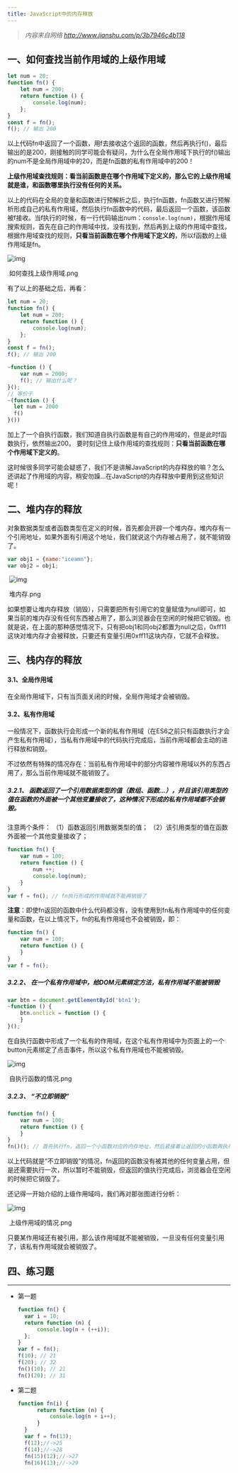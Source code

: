 ```yaml
---
title: JavaScript中的内存释放
---
```


> *内容来自网络 http://www.jianshu.com/p/3b7946c4b118*

## 一、如何查找当前作用域的上级作用域

```js
let num = 20;
function fn() {
    let num = 200;
    return function () {
        console.log(num);
    };
}
const f = fn();
f(); // 输出 200
```

以上代码fn中返回了一个函数，用f去接收这个返回的函数，然后再执行f()，最后输出的是200，刚接触的同学可能会有疑问，为什么在全局作用域下执行的f()输出的num不是全局作用域中的20，而是fn函数的私有作用域中的200！

**上级作用域查找规则：看当前函数是在哪个作用域下定义的，那么它的上级作用域就是谁，和函数哪里执行没有任何的关系。**

以上的代码在全局的变量和函数进行预解析之后，执行fn函数，fn函数又进行预解析形成自己的私有作用域，然后执行fn函数中的代码，最后返回一个函数，该函数被f接收。当f执行的时候，有一行代码输出num：`console.log(num)`，根据作用域搜索规则，首先在自己的作用域中找，没有找到，然后再到上级的作用域中查找，根据作用域查找的规则，**只看当前函数在哪个作用域下定义的**，所以f函数的上级作用域是fn。



![img](http://upload-images.jianshu.io/upload_images/2555024-a0df1d45fa0feb95.png?imageMogr2/auto-orient/strip%7CimageView2/2/w/1240)

​									如何查找上级作用域.png

有了以上的基础之后，再看：

```js
let num = 20;
function fn() {
    let num = 200;
    return function () {
        console.log(num);
    };
}
const f = fn();
f(); // 输出 200

~function () {
    var num = 2000;
    f(); // 输出什么呢？
}();
// 等价于
~(function () {
  let num = 2000
  f()
}())
```

加上了一个自执行函数，我们知道自执行函数是有自己的作用域的，但是此时f函数执行，依然输出200。 要时刻记住上级作用域的查找规则：**只看当前函数在哪个作用域下定义的**。

这时候很多同学可能会疑惑了，我们不是讲解JavaScript的内存释放的嘛？怎么还讲起了作用域的内容，稍安勿躁...在JavaScript的内存释放中要用到这些知识呢！

## 二、堆内存的释放

对象数据类型或者函数类型在定义的时候，首先都会开辟一个堆内存，堆内存有一个引用地址，如果外面有引用这个地址，我们就说这个内存被占用了，就不能销毁了。

```js
var obj1 = {name:"iceamn"};
var obj2 = obj1;
```

​	![img](http://upload-images.jianshu.io/upload_images/2555024-5de991df187d2654.png?imageMogr2/auto-orient/strip%7CimageView2/2/w/1240)		

​										堆内存.png

如果想要让堆内存释放（销毁），只需要把所有引用它的变量赋值为null即可，如果当前的堆内存没有任何东西被占用了，那么浏览器会在空闲的时候把它销毁。也就是说，在上面的那种感觉情况下，只有把obj1和同obj2都置为null之后，0xff11这块对堆内存才会被释放，只要还有变量引用0xff11这块内存，它就不会释放。

## 三、栈内存的释放

#### 3.1、全局作用域

在全局作用域下，只有当页面关闭的时候，全局作用域才会被销毁。

#### 3.2、私有作用域

一般情况下，函数执行会形成一个新的私有作用域（在ES6之前只有函数执行才会产生私有作用域），当私有作用域中的代码执行完成后，当前作用域都会主动的进行释放和销毁。

不过依然有特殊的情况存在：当前私有作用域中的部分内容被作用域以外的东西占用了，那么当前作用域就不能销毁了。

##### 3.2.1、 函数返回了一个**引用数据类型的值（数组、函数...）**，并且**该引用类型的值在函数的外面被一个其他变量接收了**，这种情况下形成的私有作用域都不会销毁。

注意两个条件：
（1）函数返回引用数据类型的值；
（2）该引用类型的值在函数外面被一个其他变量接收了；

```js
function fn() {
    var num = 100;
    return function () {
        num ++;
        console.log(num);
    }
}
var f = fn(); // fn执行形成的作用域就不能再销毁了
```

**注意**：即使fn返回的函数中什么代码都没有，没有使用到fn私有作用域中的任何变量和函数，在以上情况下，fn的私有作用域也不会被销毁，即：

```js
function fn() {
    var num = 100;
    return function () {
    }
}
var f = fn();
```

##### 3.2.2、 在一个私有作用域中，给DOM元素绑定方法，私有作用域不能被销毁

```js
var btn = document.getElementById('btn1');
~function () {
    btn.onclick = function () {
    }
}();
```

在自执行函数中形成了一个私有的作用域，在这个私有作用域中为页面上的一个button元素绑定了点击事件，所以这个私有作用域也不能被销毁。

![img](http://upload-images.jianshu.io/upload_images/2555024-20fce3c4fbf5aac0.png?imageMogr2/auto-orient/strip%7CimageView2/2/w/1240)

​									自执行函数的情况.png

##### 3.2.3、 “不立即销毁”

```js
function fn() {
    var num = 100;
    return function () {
    }
}
fn()(); // 首先执行fn，返回一个小函数对应的内存地址，然后紧接着让返回的小函数再执行
```

以上代码就是“不立即销毁”的情况，fn返回的函数没有被其他的任何变量占用，但是还需要执行一次，所以暂时不能销毁，但返回的值执行完成后，浏览器会在空闲的时候把它销毁了。

还记得一开始介绍的上级作用域吗，我们再对那张图进行分析：

![img](http://upload-images.jianshu.io/upload_images/2555024-040545d454116ba1.png?imageMogr2/auto-orient/strip%7CimageView2/2/w/1240)

​									上级作用域的情况.png

只要某作用域还有被引用，那么该作用域就不能被销毁，一旦没有任何变量引用了，该私有作用域就会被销毁了。

## 四、练习题

------

- 第一题

  ```js
  function fn() {
    var i = 10;
    return function (n) {
        console.log(n + (++i));
    };
  }
  var f = fn();
  f(10); // 21
  f(20); // 32
  fn()(10); // 21
  fn()(20); // 31
  ```

- 第二题

  ```js
  function fn(i) {
        return function (n) {
            console.log(n + i++);
        }
    }
    var f = fn(13);
    f(12);//->25
    f(14);//->28
    fn(15)(12);//->27
    fn(16)(13);//->29
  ```